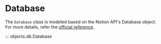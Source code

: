 # Database

The `Database` class is modeled based on the Notion API's Database object. For more details, refer the [official reference](https://developers.notion.com/reference/database).


::: objects.db.Database
